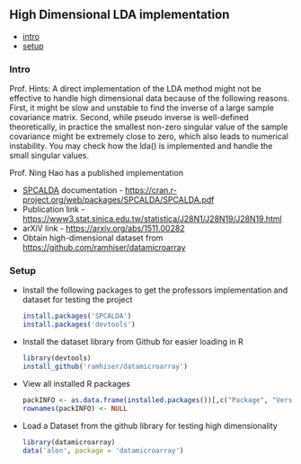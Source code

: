 ## High Dimensional LDA implementation
- [intro](#intro)
- [setup](#setup)

### Intro
Prof. Hints: A direct implementation of the LDA method might not be effective to handle high dimensional data because of the following reasons. First, it might be slow and unstable to find the inverse of a large sample covariance matrix. Second, while pseudo inverse is well-defined theoretically, in practice the smallest non-zero singular value of the sample covariance might be extremely close to zero, which also leads to numerical instability. You may check how the lda() is implemented and handle the small singular values. <br>

Prof. Ning Hao has a published implementation
- [SPCALDA](https://cran.r-project.org/web/packages/SPCALDA/index.html) documentation - https://cran.r-project.org/web/packages/SPCALDA/SPCALDA.pdf
- Publication link - https://www3.stat.sinica.edu.tw/statistica/J28N1/J28N19/J28N19.html
- arXiV link - https://arxiv.org/abs/1511.00282
- Obtain high-dimensional dataset from https://github.com/ramhiser/datamicroarray

### Setup
- Install the following packages to get the professors implementation and dataset for testing the project
    ```R
    install.packages('SPCALDA')
    install.packages('devtools')
    ```
- Install the dataset library from Github for easier loading in R
    ```R
    library(devtools)
    install_github('ramhiser/datamicroarray')
    ```
- View all installed R packages
    ```R
    packINFO <- as.data.frame(installed.packages())[,c("Package", "Version")]
    rownames(packINFO) <- NULL
    ```
- Load a Dataset from the github library for testing high dimensionality
    ```R
    library(datamicroarray)
    data('alon', package = 'datamicroarray')
    ```